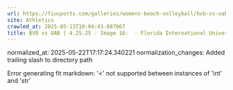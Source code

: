 ```yaml
---
url: https://fiusports.com/galleries/womens-beach-volleyball/bvb-vs-uab-4-25-25/image-16/357/62815/
site: Athletics
crawled_at: 2025-05-13T10:04:43.087067
title: BVB vs UAB | 4.25.25 - Image 16:  - Florida International University
---
```

normalized_at: 2025-05-22T17:17:24.340221
normalization_changes: Added trailing slash to directory path

Error generating fit markdown: '<' not supported between instances of 'int' and 'str'